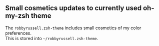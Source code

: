
## Small cosmetics updates to currently used oh-my-zsh theme

The `robbyrussell.zsh-theme` includes small cosmetics of my color preferences. <br/>
This is stored into `~/robbyrussell.zsh-theme`.

